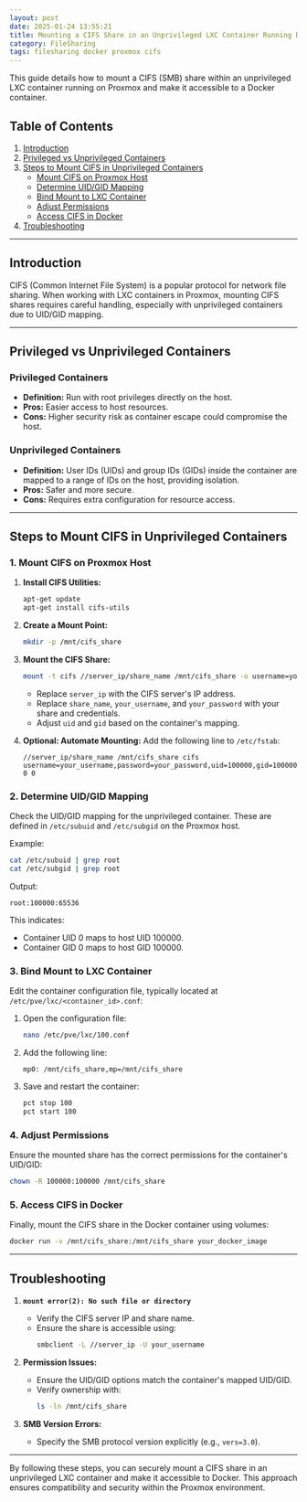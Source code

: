 ```yaml
---
layout: post
date: 2025-01-24 13:55:21
title: Mounting a CIFS Share in an Unprivileged LXC Container Running Docker
category: FileSharing
tags: filesharing docker proxmox cifs
---
```


This guide details how to mount a CIFS (SMB) share within an unprivileged LXC container running on Proxmox and make it accessible to a Docker container.

## Table of Contents
1. [Introduction](#introduction)
2. [Privileged vs Unprivileged Containers](#privileged-vs-unprivileged-containers)
3. [Steps to Mount CIFS in Unprivileged Containers](#steps-to-mount-cifs-in-unprivileged-containers)
   - [Mount CIFS on Proxmox Host](#mount-cifs-on-proxmox-host)
   - [Determine UID/GID Mapping](#determine-uidgid-mapping)
   - [Bind Mount to LXC Container](#bind-mount-to-lxc-container)
   - [Adjust Permissions](#adjust-permissions)
   - [Access CIFS in Docker](#access-cifs-in-docker)
4. [Troubleshooting](#troubleshooting)

---

## Introduction
CIFS (Common Internet File System) is a popular protocol for network file sharing. When working with LXC containers in Proxmox, mounting CIFS shares requires careful handling, especially with unprivileged containers due to UID/GID mapping.

---

## Privileged vs Unprivileged Containers
### Privileged Containers
- **Definition:** Run with root privileges directly on the host.
- **Pros:** Easier access to host resources.
- **Cons:** Higher security risk as container escape could compromise the host.

### Unprivileged Containers
- **Definition:** User IDs (UIDs) and group IDs (GIDs) inside the container are mapped to a range of IDs on the host, providing isolation.
- **Pros:** Safer and more secure.
- **Cons:** Requires extra configuration for resource access.

---

## Steps to Mount CIFS in Unprivileged Containers

### 1. Mount CIFS on Proxmox Host
1. **Install CIFS Utilities:**
   ```bash
   apt-get update
   apt-get install cifs-utils
   ```

2. **Create a Mount Point:**
   ```bash
   mkdir -p /mnt/cifs_share
   ```

3. **Mount the CIFS Share:**
   ```bash
   mount -t cifs //server_ip/share_name /mnt/cifs_share -o username=your_username,password=your_password,uid=100000,gid=100000,vers=3.0
   ```
   - Replace `server_ip` with the CIFS server's IP address.
   - Replace `share_name`, `your_username`, and `your_password` with your share and credentials.
   - Adjust `uid` and `gid` based on the container's mapping.

4. **Optional: Automate Mounting:**
   Add the following line to `/etc/fstab`:
   ```
   //server_ip/share_name /mnt/cifs_share cifs username=your_username,password=your_password,uid=100000,gid=100000,vers=3.0 0 0
   ```

### 2. Determine UID/GID Mapping
Check the UID/GID mapping for the unprivileged container. These are defined in `/etc/subuid` and `/etc/subgid` on the Proxmox host.

Example:
```bash
cat /etc/subuid | grep root
cat /etc/subgid | grep root
```
Output:
```
root:100000:65536
```
This indicates:
- Container UID 0 maps to host UID 100000.
- Container GID 0 maps to host GID 100000.

### 3. Bind Mount to LXC Container
Edit the container configuration file, typically located at `/etc/pve/lxc/<container_id>.conf`:

1. Open the configuration file:
   ```bash
   nano /etc/pve/lxc/100.conf
   ```

2. Add the following line:
   ```
   mp0: /mnt/cifs_share,mp=/mnt/cifs_share
   ```

3. Save and restart the container:
   ```bash
   pct stop 100
   pct start 100
   ```

### 4. Adjust Permissions
Ensure the mounted share has the correct permissions for the container's UID/GID:

```bash
chown -R 100000:100000 /mnt/cifs_share
```

### 5. Access CIFS in Docker
Finally, mount the CIFS share in the Docker container using volumes:

```bash
docker run -v /mnt/cifs_share:/mnt/cifs_share your_docker_image
```

---

## Troubleshooting
1. **`mount error(2): No such file or directory`**
   - Verify the CIFS server IP and share name.
   - Ensure the share is accessible using:
     ```bash
     smbclient -L //server_ip -U your_username
     ```

2. **Permission Issues:**
   - Ensure the UID/GID options match the container's mapped UID/GID.
   - Verify ownership with:
     ```bash
     ls -ln /mnt/cifs_share
     ```

3. **SMB Version Errors:**
   - Specify the SMB protocol version explicitly (e.g., `vers=3.0`).

---

By following these steps, you can securely mount a CIFS share in an unprivileged LXC container and make it accessible to Docker. This approach ensures compatibility and security within the Proxmox environment.
